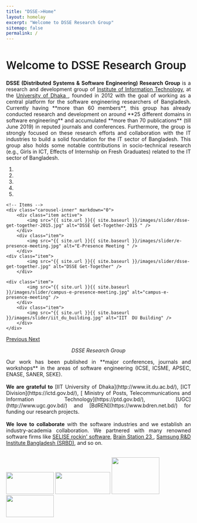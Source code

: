 ```yaml
---
title: "DSSE->Home"
layout: homelay
excerpt: "Welcome to DSSE Research Group"
sitemap: false
permalink: /
---
```


<h1 style="font-family: 'Roboto', sans-serif; font-weight: 500; font-size: 32px;">Welcome to DSSE Research Group</h1>

<p align="justify">
<b>DSSE (Distributed Systems & Software Engineering) Research Group</b> is a research and development group of <a href="http://www.iit.du.ac.bd/" target="_blank"> Institute of Information Technology</a>, at the <a href="https://du.ac.bd/" target="_blank"> University of Dhaka </a>, founded in 2012 with the goal of working as a central platform for the software engineering researchers of Bangladesh. Currently having **more than 60 members**, this group has already conducted research and development on around **25 different domains in software engineering** and accumulated **more than 70 publications** (till June 2019) in reputed journals and conferences. Furthermore, the group is strongly focused on these research efforts and collaboration with the IT industries to build a solid foundation for the IT sector of Bangladesh. This group also holds some notable contributions in socio-technical research (e.g., Girls in ICT, Effects of Internship on Fresh Graduates) related to the IT sector of Bangladesh.
</p>
<div markdown="0" id="carousel" class="carousel slide" data-ride="carousel" data-interval="5000" data-pause="hover" >
    <!-- Menu -->
    <ol class="carousel-indicators">
        <li data-target="#carousel" data-slide-to="0" class="active"></li>
        <li data-target="#carousel" data-slide-to="1"></li>
        <li data-target="#carousel" data-slide-to="2"></li>
        <li data-target="#carousel" data-slide-to="3"></li>
        <li data-target="#carousel" data-slide-to="4"></li>
    </ol>

    <!-- Items -->
    <div class="carousel-inner" markdown="0">
        <div class="item active">
            <img src="{{ site.url }}{{ site.baseurl }}/images/slider/dsse-get-together-2015.jpg" alt="DSSE Get-Together-2015 " />
        </div>
		<div class="item">
            <img src="{{ site.url }}{{ site.baseurl }}/images/slider/e-presence-meeting.jpg" alt="E-Presence Meeting " />
        </div>
    <div class="item">
            <img src="{{ site.url }}{{ site.baseurl }}/images/slider/dsse-get-together.jpg" alt="DSSE Get-Together" />
        </div>
		
    <div class="item">
            <img src="{{ site.url }}{{ site.baseurl }}/images/slider/campus-e-presence-meeting.jpg" alt="campus-e-presence-meeting" />
        </div>
		<div class="item">
            <img src="{{ site.url }}{{ site.baseurl }}/images/slider/iit_du_building.jpg" alt="IIT  DU Building" />
        </div>
    </div>
  <a class="left carousel-control" href="#carousel" role="button" data-slide="prev">
    <span class="glyphicon glyphicon-chevron-left" aria-hidden="true"></span>
    <span class="sr-only">Previous</span>
  </a>
  <a class="right carousel-control" href="#carousel" role="button" data-slide="next">
    <span class="glyphicon glyphicon-chevron-right" aria-hidden="true"></span>
    <span class="sr-only">Next</span>
  </a>
</div>

<p style="text-align:center"><i>DSSE Research Group</i></p>

<p align="justify">
Our work has been published in **major conferences, journals and workshops** in the areas of software engineering (ICSE, ICSME, APSEC, ENASE, SANER, SEKE).
<br><br>
<b>We are grateful to</b> [IIT University of Dhaka](http://www.iit.du.ac.bd/), [ICT Division](https://ictd.gov.bd/), [ Ministry of Posts, Telecommunications and Information Technology](https://ptd.gov.bd/), [UGC](http://www.ugc.gov.bd/) and [BdREN](https://www.bdren.net.bd/) for funding our research projects.
<br><br>
<b>We love to collaborate</b> with the software industries and we establish an industry-academia collaboration. We partnered with many renowned software firms like 
<a href="https://selise.ch/"  target="_blank"> SELISE rockin' software</a>, <a href="https://brainstation-23.com/"  target="_blank"> Brain Station 23 </a>, <a href="https://research.samsung.com/srbd"  target="_blank"> Samsung R&D Institute Bangladesh (SRBD)</a>, and so on. 
</p>

<br>
<div class="w-100">
  <a href="http://www.iit.du.ac.bd/" target="_blank"><img src="{{ site.url }}{{ site.baseurl }}/images/logo/logo_iit_du.png" width="130px" height="60px"></a>
  <a href="https://ictd.gov.bd/" target="_blank"><img src="{{ site.url }}{{ site.baseurl }}/images/logo/logo_ict_division.png" width="150px" height="60px"></a>
  <a href="http://www.ugc.gov.bd/" target="_blank"><img src="{{ site.url }}{{ site.baseurl }}/images/logo/logo_ugc.jpg" width="130px" height="100px"></a>
  <a href="https://www.bdren.net.bd/" target="_blank"><img src="{{ site.url }}{{ site.baseurl }}/images/logo/logo_bdren.png" width="130px" height="60px"></a> 
  
</div>
